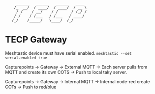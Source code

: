 ```
     ______   ______   ______   ____ 
    /_  __/  / ____/  / ____/  / __ \
     / /    / __/    / /      / /_/ /
    / /    / /___   / /___   / ____/ 
   /_/    /_____/   \____/  /_/      
```         
# TECP Gateway

Meshtastic device must have serial enabled. 
```meshtastic --set serial.enabled true ```

Capturepoints -> Gateway -> External MQTT -> Each server pulls from MQTT and create its own COTS -> Push to local taky server.

Capturepoints -> Gateway -> Internal MQTT -> Internal node-red create COTs ->  Push to red/blue 


